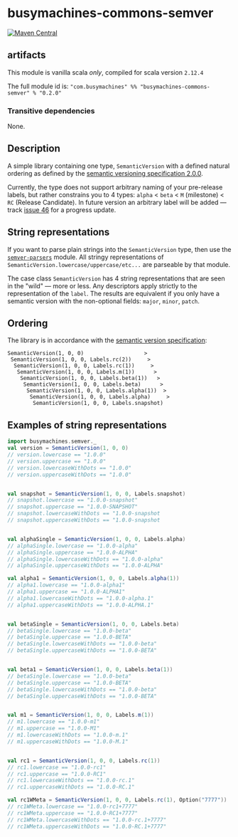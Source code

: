# busymachines-commons-semver

[![Maven Central](https://img.shields.io/maven-central/v/com.busymachines/busymachines-commons-semver_2.12.svg)](https://maven-badges.herokuapp.com/maven-central/com.busymachines/busymachines-commons-semver_2.12)

## artifacts

This module is vanilla scala _*only*_, compiled for scala version `2.12.4`

The full module id is:
`"com.busymachines" %% "busymachines-commons-semver" % "0.2.0"`

### Transitive dependencies
None.

## Description

A simple library containing one type, `SemanticVersion` with a defined natural ordering as defined by the [semantic versioning specification 2.0.0](http://semver.org/spec/v2.0.0.html#spec-item-11).

Currently, the type does not support arbitrary naming of your pre-release labels, but rather constrains you to 4 types: `alpha` < `beta` < `M` (milestone) < `RC` (Release Candidate). In future version an arbitrary label will be added — track [issue 46](https://github.com/busymachines/busymachines-commons/issues/46) for a progress update.

## String representations

If you want to parse plain strings into the `SemanticVersion` type, then use the [`semver-parsers`](../semver-parsers/README.md) module. All stringy representations of `SemanticVersion.lowercase/uppercase/etc...` are parseable by that module.

The case class `SemanticVersion` has 4 string representations that are seen in the "wild" — more or less. Any descriptors apply strictly to the representation of the `label`. The results are equivalent if you only have a semantic version with the non-optional fields: `major`, `minor`, `patch`.

## Ordering
The library is in accordance with the [semantic version specification](http://semver.org/spec/v2.0.0.html#spec-item-11):
```
SemanticVersion(1, 0, 0)                   >
 SemanticVersion(1, 0, 0, Labels.rc(2))     >
  SemanticVersion(1, 0, 0, Labels.rc(1))     >
   SemanticVersion(1, 0, 0, Labels.m(1))      >
    SemanticVersion(1, 0, 0, Labels.beta(1))   >
     SemanticVersion(1, 0, 0, Labels.beta)      >
      SemanticVersion(1, 0, 0, Labels.alpha(1))  >
       SemanticVersion(1, 0, 0, Labels.alpha)     >
        SemanticVersion(1, 0, 0, Labels.snapshot)
```

## Examples of string representations

```scala
import busymachines.semver._
val version = SemanticVersion(1, 0, 0)
// version.lowercase == "1.0.0"
// version.uppercase == "1.0.0"
// version.lowercaseWithDots == "1.0.0"
// version.uppercaseWithDots == "1.0.0"


val snapshot = SemanticVersion(1, 0, 0, Labels.snapshot)
// snapshot.lowercase == "1.0.0-snapshot"
// snapshot.uppercase == "1.0.0-SNAPSHOT"
// snapshot.lowercaseWithDots == "1.0.0-snapshot
// snapshot.uppercaseWithDots == "1.0.0-snapshot


val alphaSingle = SemanticVersion(1, 0, 0, Labels.alpha)
// alphaSingle.lowercase == "1.0.0-alpha"
// alphaSingle.uppercase == "1.0.0-ALPHA"
// alphaSingle.lowercaseWithDots == "1.0.0-alpha"
// alphaSingle.uppercaseWithDots == "1.0.0-ALPHA"

val alpha1 = SemanticVersion(1, 0, 0, Labels.alpha(1))
// alpha1.lowercase == "1.0.0-alpha1"
// alpha1.uppercase == "1.0.0-ALPHA1"
// alpha1.lowercaseWithDots == "1.0.0-alpha.1"
// alpha1.uppercaseWithDots == "1.0.0-ALPHA.1"


val betaSingle = SemanticVersion(1, 0, 0, Labels.beta)
// betaSingle.lowercase == "1.0.0-beta"
// betaSingle.uppercase == "1.0.0-BETA"
// betaSingle.lowercaseWithDots == "1.0.0-beta"
// betaSingle.uppercaseWithDots == "1.0.0-BETA"


val beta1 = SemanticVersion(1, 0, 0, Labels.beta(1))
// betaSingle.lowercase == "1.0.0-beta"
// betaSingle.uppercase == "1.0.0-BETA"
// betaSingle.lowercaseWithDots == "1.0.0-beta"
// betaSingle.uppercaseWithDots == "1.0.0-BETA"


val m1 = SemanticVersion(1, 0, 0, Labels.m(1))
// m1.lowercase == "1.0.0-m1"
// m1.uppercase == "1.0.0-M1"
// m1.lowercaseWithDots == "1.0.0-m.1"
// m1.uppercaseWithDots == "1.0.0-M.1"


val rc1 = SemanticVersion(1, 0, 0, Labels.rc(1))
// rc1.lowercase == "1.0.0-rc1"
// rc1.uppercase == "1.0.0-RC1"
// rc1.lowercaseWithDots == "1.0.0-rc.1"
// rc1.uppercaseWithDots == "1.0.0-RC.1"

val rc1WMeta = SemanticVersion(1, 0, 0, Labels.rc(1), Option("7777"))
// rc1WMeta.lowercase == "1.0.0-rc1+7777"
// rc1WMeta.uppercase == "1.0.0-RC1+7777"
// rc1WMeta.lowercaseWithDots == "1.0.0-rc.1+7777"
// rc1WMeta.uppercaseWithDots == "1.0.0-RC.1+7777"

```
